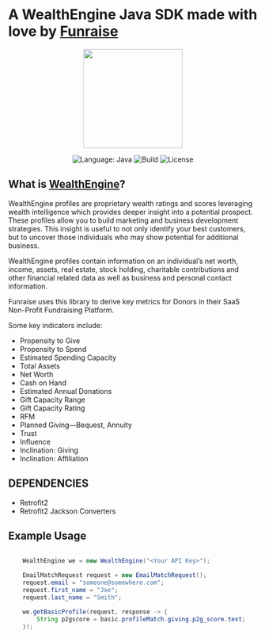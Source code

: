 # A WealthEngine Java SDK made with love by [Funraise](https://funraise.io)

<p align="center">
<img src="https://funraise.io/wp-content/uploads/2016/12/funny_green.png" width="200">
</p>

<p align="center">
<img src="https://img.shields.io/badge/language-java-orange.svg" alt="Language: Java">
<img src="https://travis-ci.org/jmswenski/wealthengine4j.svg?branch=master" alt="Build">
<img src="https://img.shields.io/badge/license-Apache-000000.svg" alt="License">
</p>


## What is [WealthEngine](http://www.wealthengine.com/products-services/products/screen)?

WealthEngine profiles are proprietary wealth ratings and scores leveraging wealth intelligence
which provides deeper insight into a potential prospect. These profiles allow you to build marketing
and business development strategies. This insight is useful to not only identify
your best customers, but to uncover those individuals who may show
potential for additional business.

WealthEngine profiles contain information on an individual’s net worth, income, assets,
real estate, stock holding, charitable contributions and other financial
related data as well as business and personal contact information.

Funraise uses this library to derive key metrics for Donors in their SaaS Non-Profit Fundraising Platform.

Some key indicators include:

+ Propensity to Give
+ Propensity to Spend
+ Estimated Spending Capacity
+ Total Assets
+ Net Worth
+ Cash on Hand
+ Estimated Annual Donations
+ Gift Capacity Range
+ Gift Capacity Rating
+ RFM
+ Planned Giving—Bequest, Annuity
+ Trust
+ Influence
+ Inclination: Giving
+ Inclination: Affiliation


## DEPENDENCIES

 + Retrofit2
 + Retrofit2 Jackson Converters


 ## Example Usage

```java

    WealthEngine we = new WealthEngine("<Your API Key>");

    EmailMatchRequest request = new EmailMatchRequest();
    request.email = "someone@somewhere.com";
    request.first_name = "Joe";
    request.last_name = "Smith";

    we.getBasicProfile(request, response -> {
        String p2gscore = basic.profileMatch.giving.p2g_score.text;
    });

```
